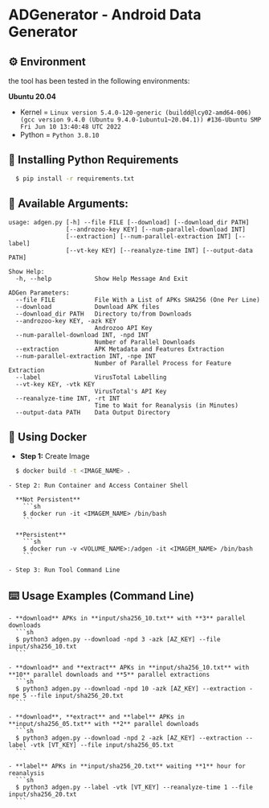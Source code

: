 # ADGenerator - Android Data Generator

## :gear: Environment

the tool has been tested in the following environments:

**Ubuntu 20.04**

- Kernel = `Linux version 5.4.0-120-generic (buildd@lcy02-amd64-006) (gcc version 9.4.0 (Ubuntu 9.4.0-1ubuntu1~20.04.1)) #136-Ubuntu SMP Fri Jun 10 13:40:48 UTC 2022`
- Python = `Python 3.8.10`


## :memo: Installing Python Requirements

~~~sh
  $ pip install -r requirements.txt
~~~

## :pushpin: Available Arguments:

```
usage: adgen.py [-h] --file FILE [--download] [--download_dir PATH]
                [--androzoo-key KEY] [--num-parallel-download INT]
                [--extraction] [--num-parallel-extraction INT] [--label]
                [--vt-key KEY] [--reanalyze-time INT] [--output-data PATH]

Show Help:
  -h, --help            Show Help Message And Exit

ADGen Parameters:
  --file FILE           File With a List of APKs SHA256 (One Per Line)
  --download            Download APK files
  --download_dir PATH   Directory to/from Downloads
  --androzoo-key KEY, -azk KEY
                        Androzoo API Key
  --num-parallel-download INT, -npd INT
                        Number of Parallel Downloads
  --extraction          APK Metadata and Features Extraction
  --num-parallel-extraction INT, -npe INT
                        Number of Parallel Process for Feature Extraction
  --label               VirusTotal Labelling
  --vt-key KEY, -vtk KEY
                        VirusTotal's API Key
  --reanalyze-time INT, -rt INT
                        Time to Wait for Reanalysis (in Minutes)
  --output-data PATH    Data Output Directory
```

## :whale: Using Docker
* **Step 1:** Create Image

```sh
  $ docker build -t <IMAGE_NAME> .
```

    - Step 2: Run Container and Access Container Shell

      **Not Persistent**
        ```sh
        $ docker run -it <IMAGEM_NAME> /bin/bash
        ```

      **Persistent**
        ```sh
        $ docker run -v <VOLUME_NAME>:/adgen -it <IMAGEM_NAME> /bin/bash
        ```

    - Step 3: Run Tool Command Line

## :keyboard: Usage Examples (Command Line)

    - **download** APKs in **input/sha256_10.txt** with **3** parallel downloads
      ```sh
      $ python3 adgen.py --download -npd 3 -azk [AZ_KEY] --file input/sha256_10.txt
      ```

    - **download** and **extract** APKs in **input/sha256_10.txt** with **10** parallel downloads and **5** parallel extractions
      ```sh
      $ python3 adgen.py --download -npd 10 -azk [AZ_KEY] --extraction -npe 5 --file input/sha256_20.txt
      ```

    - **download**, **extract** and **label** APKs in **input/sha256_05.txt** with **2** parallel downloads
      ```sh
      $ python3 adgen.py --download -npd 2 -azk [AZ_KEY] --extraction --label -vtk [VT_KEY] --file input/sha256_05.txt
      ```

    - **label** APKs in **input/sha256_20.txt** waiting **1** hour for reanalysis
      ```sh
      $ python3 adgen.py --label -vtk [VT_KEY] --reanalyze-time 1 --file input/sha256_20.txt
      ```

